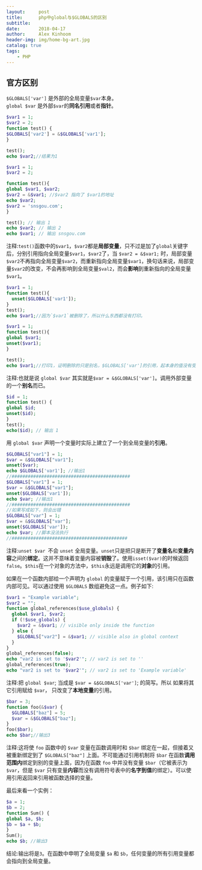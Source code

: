 ```yaml
---
layout:     post
title:      php中global与$GLOBALS的区别
subtitle:   
date:       2018-04-17
author:     Alex Kinhoom
header-img: img/home-bg-art.jpg
catalog: true
tags:
    - PHP
---
```

## 官方区别
`$GLOBALS['var']` 是外部的全局变量`$var`本身。<br>
`global $var` 是外部`$var`的<strong>同名引用</strong>或者<strong>指针</strong>。

```php
$var1 = 1;
$var2 = 2;
function test() {
$GLOBALS['var2'] = &$GLOBALS['var1'];
}

test();
echo $var2;//结果为1
```

```php
$var1 = 1;
$var2 = 2;

function test(){
global $var1, $var2;
$var2 = &$var1; //$var2 指向了 $var1的地址
echo $var2;
$var2 = 'snsgou.com';
}

test(); // 输出 1
echo $var2; // 输出 2
echo $var1; // 输出 snsgou.com

```
注释:`test()`函数中的`$var1`，`$var2`都是<strong>局部变量</strong>，只不过是加了`global`关键字后，分别引用指向全局变量`$var1`，`$var2`了，当 `$var2 = &$var1;` 时，局部变量`$var2`不再指向全局变量`$var2`，而重新指向全局变量`$var1`，换句话来说，局部变量`$var2`的改变，不会再影响到全局变量`$val2`，而会<strong>影响</strong>到重新指向的全局变量`$var1`。
```php
$var1 = 1;
function test(){
  unset($GLOBALS['var1']);
}
test();
echo $var1;//因为`$var1`被删除了，所以什么东西都没有打印。
``` 

```php
$var1 = 1;
function test(){
global $var1;
unset($var1);
}

test();
echo $var1;//打印1，证明删除的只是别名，$GLOBALS['var']的引用，起本身的值没有受到任何的改变。
```
注释:也就是说 `global $var` 其实就是`$var = &$GLOBALS['var']`。调用外部变量的一个<strong>别名</strong>而已。
```php
$id = 1;
function test() {
global $id;
unset($id);
}
test();
echo($id); // 输出 1
```

用 `global $var` 声明一个变量时实际上建立了一个到全局变量的<strong>引用</strong>。

```php
$GLOBALS["var1"] = 1;
$var = &$GLOBALS["var1"];
unset($var);
echo $GLOBALS['var1']; //输出1
//############################################
$GLOBALS["var1"] = 1;
$var = &$GLOBALS["var1"];
unset($GLOBALS['var1']);
echo $var; //输出1
//############################################
//如果写成如下，则会出错
$GLOBALS["var"] = 1;
$var = &$GLOBALS["var"];
unset($GLOBALS['var']);
echo $var; //脚本没法执行
//###########################################
```
注释:`unset $var `不会 `unset` 全局变量。`unset`只是把只是断开了<strong>变量名</strong>和<strong>变量内容</strong>之间的<strong>绑定</strong>。这并不意味着变量内容被<strong>销毁</strong>了。使用`isset($var)`的时候返回 `false`。`$this`在一个对象的方法中，`$this`永远是调用它的<strong>对象</strong>的引用。<br>

如果在一个函数内部给一个声明为 `global` 的变量赋于一个引用，该引用只在函数内部可见。可以通过使用 `$GLOBALS` 数组避免这一点。例子如下:
```php
$var1 = "Example variable";
$var2 = "";
function global_references($use_globals) {
  global $var1, $var2;
  if (!$use_globals) {
    $var2 = &$var1; // visible only inside the function
  } else {
    $GLOBALS["var2"] = &$var1; // visible also in global context
  }
}
global_references(false);
echo "var2 is set to '$var2'"; // var2 is set to ''
global_references(true);
echo "var2 is set to '$var2'"; // var2 is set to 'Example variable'
```
注释:把 `global $var`; 当成是 `$var = &$GLOBALS['var']`; 的简写。所以 如果将其它引用赋给 `$var`， 只改变了<strong>本地变量</strong>的引用。



```php
$bar = 3;
function foo(&$var) {
  $GLOBALS["baz"] = 5;
  $var = &$GLOBALS["baz"];
}
foo($bar);
echo $bar;//输出3
```
注释:这将使 `foo` 函数中的 `$var` 变量在函数调用时和 `$bar` 绑定在一起，但接着又被重新绑定到了 `$GLOBALS["baz"]` 上面。不可能通过引用机制将 `$bar` 在函数<strong>调用范围内</strong>绑定到别的变量上面，因为在函数 `foo` 中并没有变量 `$bar`（它被表示为 `$var`，但是 `$var` 只有变量<strong>内容</strong>而没有调用符号表中的<strong>名字到值</strong>的绑定）。可以使用引用返回来引用被函数选择的变量。

最后来看一个实例：
```php
$a = 1;
$b = 2;
function Sum() {
global $a, $b;
$b = $a + $b;
}
Sum();
echo $b; //输出3
```
结论:输出将是`3`。在函数中申明了全局变量 `$a` 和 `$b`，任何变量的所有引用变量都会指向到全局变量。
